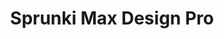 ---
slug: sprunki-max-design-pro
title: Sprunki Max Design Pro
description: "Sprunki Max Design Pro is an exciting online game. Play for free directly in your browser!"
icon: /images/popular_mods/Sprunki Max Design Pro.png
url: https://scratch.mit.edu/projects/1083654806/embed
previewImage: /images/popular_mods/Sprunki Max Design Pro.png
type: popular mods

# SEO配置
seo:
  title: "Sprunki Max Design Pro - Play Free Online Game | Fun Browser Games"
  description: "Sprunki Max Design Pro - Play this fun online game for free in your browser. No download required!"
  ogImage: "/images/popular_mods/Sprunki Max Design Pro.png"
  keywords: "sprunki-max-design-pro, online game, browser game, free game, popular mods game, play online"

videoUrls:
  - https://www.youtube.com/embed/example1
  - https://www.youtube.com/embed/example2

whyPlay:
  title: "Why Play Sprunki Max Design Pro?"
  items:
    - "Immersive Gameplay: Sprunki Max Design Pro offers an engaging and immersive gaming experience that will keep you entertained for hours"
    - "Challenging Levels: Test your skills with increasingly difficult challenges and obstacles"
    - "Beautiful Graphics: Enjoy stunning visuals and smooth animations that bring the game world to life"
    - "Regular Updates: New content and features are added regularly to keep the game fresh and exciting"
    - "Free to Play: Experience all the fun without spending a penny"
    - "Community Features: Connect with other players, share strategies, and compete for high scores"
    - "Cross-Platform: Play on any device with a web browser, no downloads required"

features:
  title: "Key Features of Sprunki Max Design Pro"
  image: "/images/popular_mods/Sprunki Max Design Pro.png"
  items:
    - "Intuitive Controls: Easy to learn controls make Sprunki Max Design Pro accessible for players of all skill levels"
    - "Multiple Game Modes: Enjoy various gameplay options that provide different challenges and experiences"
    - "Character Customization: Personalize your gaming experience with unique characters and items"
    - "Achievement System: Complete special tasks to earn rewards and recognition"
    - "Leaderboards: Compete with players worldwide and see who can achieve the highest scores"

characteristics:
  title: "Game Characteristics"
  image: "/images/popular_mods/Sprunki Max Design Pro.png"
  items:
    - "Genre: Popular mods game with elements of strategy and skill"
    - "Difficulty: Suitable for both casual gamers and those seeking a challenge"
    - "Play Time: Quick sessions or extended gameplay, depending on your preference"
    - "Art Style: Vibrant and engaging visuals that enhance the gaming experience"
    - "Sound Design: Immersive audio that complements the gameplay perfectly"

info: "Sprunki Max Design Pro is an exciting online game that offers players a unique and engaging gaming experience. With its intuitive controls, stunning visuals, and challenging gameplay, Sprunki Max Design Pro provides hours of entertainment for players of all ages and skill levels. Whether you're looking for a quick gaming session during a break or an extended play session, Sprunki Max Design Pro delivers an immersive experience that will keep you coming back for more. The game features multiple levels of increasing difficulty, ensuring that players are constantly challenged as they progress. With regular updates adding new content and features, Sprunki Max Design Pro remains fresh and exciting, providing endless entertainment options for its growing community of players."

howToPlayIntro: "Welcome to Sprunki Max Design Pro! This guide will walk you through the basics and help you master the game. Whether you're a beginner or looking to improve your skills, these tips and instructions will enhance your gaming experience."

howToPlaySteps:
  - title: "Getting Started"
    description: "Begin your Sprunki Max Design Pro adventure by familiarizing yourself with the controls. Use your keyboard or mouse to navigate through the game interface. The tutorial will guide you through the basic mechanics and help you understand the objectives."
  - title: "Understanding the Objectives"
    description: "In Sprunki Max Design Pro, your main goal is to progress through levels by completing specific objectives. Each level presents unique challenges that require different strategies and approaches."
  - title: "Mastering the Controls"
    description: "Practice using the controls to improve your precision and reaction time. Sprunki Max Design Pro requires quick reflexes and strategic thinking to overcome obstacles and defeat opponents."
  - title: "Utilizing Power-ups"
    description: "Collect power-ups throughout the game to enhance your abilities and overcome difficult challenges. Each power-up offers unique advantages that can be crucial for success."
  - title: "Developing Strategies"
    description: "As you progress in Sprunki Max Design Pro, develop effective strategies for different scenarios. Analyze patterns, anticipate challenges, and adapt your approach to maximize your performance."

faq:
  title: "Frequently Asked Questions about Sprunki Max Design Pro"
  items:
    - question: "Is Sprunki Max Design Pro free to play?"
      answer: "Yes, Sprunki Max Design Pro is completely free to play directly in your web browser. No downloads or purchases are required to enjoy the full game experience."
    - question: "Can I play Sprunki Max Design Pro on mobile devices?"
      answer: "Yes, Sprunki Max Design Pro is optimized for both desktop and mobile play. You can enjoy the game on any device with a web browser and internet connection."
    - question: "Are there any in-game purchases?"
      answer: "While Sprunki Max Design Pro is free to play, there may be optional in-game purchases available for cosmetic items or additional features that don't affect core gameplay."
    - question: "How often is Sprunki Max Design Pro updated?"
      answer: "The developers regularly update Sprunki Max Design Pro with new content, features, and improvements based on player feedback and game performance."
    - question: "Can I play Sprunki Max Design Pro offline?"
      answer: "Currently, Sprunki Max Design Pro requires an internet connection to play as it's a browser-based online game."
    - question: "Is Sprunki Max Design Pro suitable for children?"
      answer: "Yes, Sprunki Max Design Pro is designed to be family-friendly and suitable for players of all ages."
    - question: "How do I report bugs or issues?"
      answer: "If you encounter any problems while playing Sprunki Max Design Pro, you can report them through the game's support page or contact the developers directly through their website."
    - question: "Still Have Questions?"
      answer: "If you have additional questions about Sprunki Max Design Pro that aren't covered in this FAQ, please visit our support center or contact our customer service team for assistance."
---